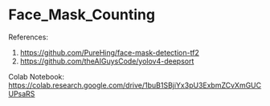 # Face_Mask_Counting


References:

1. https://github.com/PureHing/face-mask-detection-tf2
2. https://github.com/theAIGuysCode/yolov4-deepsort

Colab Notebook: https://colab.research.google.com/drive/1buB1SBjiYx3pU3ExbmZCvXmGUCUPsaRS
